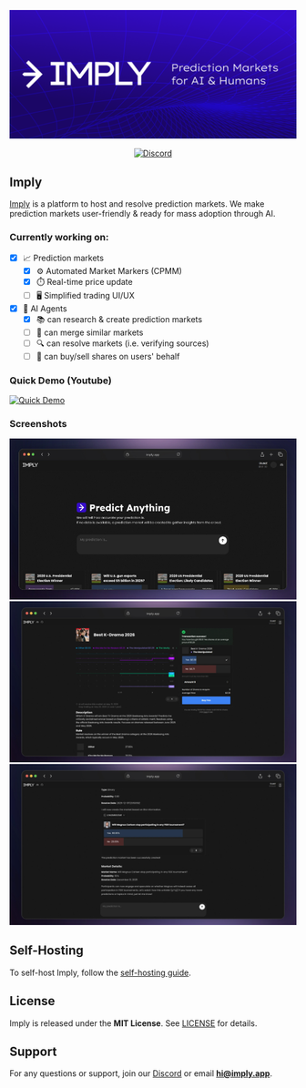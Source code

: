 <p align="center">
<img src="/public/banner.png">
</p>

<div align="center">
  <a href="https://discord.gg/XakeDSQSxc">
    <img src="https://dcbadge.limes.pink/api/server/XakeDSQSxc" alt="Discord">
  </a>
</div>

## Imply

[Imply](https://imply.app) is a platform to host and resolve prediction markets. We make prediction markets user-friendly & ready for mass adoption through AI.

### Currently working on:

- [x] 📈 Prediction markets
  - [x] ⚙️ Automated Market Markers (CPMM)
  - [x] ⏱️ Real-time price update
  - [ ] 🖥️ Simplified trading UI/UX
- [x] 🤖 AI Agents
  - [x] 📚 can research & create prediction markets
  - [ ] 🔀 can merge similar markets
  - [ ] 🔍 can resolve markets (i.e. verifying sources)
  - [ ] 💼 can buy/sell shares on users' behalf

### Quick Demo (Youtube)

[![Quick Demo](https://img.youtube.com/vi/x3VCd4FStJU/0.jpg)](https://www.youtube.com/watch?v=x3VCd4FStJU)


### Screenshots
<p align="center">
  <img src="/public/screenshot.jpg" />
  <img src="/public/screenshot2.jpg" />
  <img src="/public/screenshot3.jpg" />
</p>

## Self-Hosting

To self-host Imply, follow the [self-hosting guide](/docs/SELFHOST.md).

## License

Imply is released under the **MIT License**. See [LICENSE](LICENSE) for details.

## Support

For any questions or support, join our [Discord](https://discord.gg/XakeDSQSxc) or email **hi@imply.app**.
